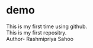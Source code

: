 # demo
This is my first time using github.
<br>
This is my first repositry.
<br>
Author- Rashmipriya Sahoo
